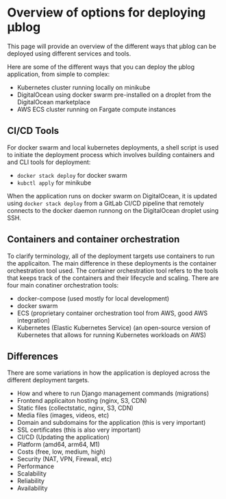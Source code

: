 # Overview of options for deploying μblog

This page will provide an overview of the different ways that μblog can be deployed using different services and tools.

Here are some of the different ways that you can deploy the μblog application, from simple to complex:

- Kubernetes cluster running locally on minikube
- DigitalOcean using docker swarm pre-installed on a droplet from the DigitalOcean marketplace
- AWS ECS cluster running on Fargate compute instances

## CI/CD Tools

For docker swarm and local kubernetes deployments, a shell script is used to initiate the deployment process which involves building containers and and CLI tools for deployment:

- `docker stack deploy` for docker swarm
- `kubctl apply` for minikube

When the application runs on docker swarm on DigitalOcean, it is updated using `docker stack deploy` from a GitLab CI/CD pipeline that remotely connects to the docker daemon runnong on the DigitalOcean droplet using SSH.

## Containers and container orchestration

To clarify terminology, all of the deployment targets use containers to run the applicaiton. The main difference in these deployments is the container orchestration tool used. The container orchestration tool refers to the tools that keeps track of the containers and their lifecycle and scaling. There are four main conatiner orchestration tools:

- docker-compose (used mostly for local development)
- docker swarm
- ECS (proprietary container orchestration tool from AWS, good AWS integration)
- Kubernetes (Elastic Kubernetes Service) (an open-source version of Kubernetes that allows for running Kubernetes workloads on AWS)

## Differences

There are some variations in how the application is deployed across the different deployment targets.

- How and where to run Django management commands (migrations)
- Frontend applicaiton hosting (nginx, S3, CDN)
- Static files (collectstatic, nginx, S3, CDN)
- Media files (images, videos, etc)
- Domain and subdomains for the application (this is very important)
- SSL certificates (this is also very important)
- CI/CD (Updating the application)
- Platform (amd64, arm64, M1)
- Costs (free, low, medium, high)
- Security (NAT, VPN, Firewall, etc)
- Performance
- Scalability
- Reliability
- Availability
